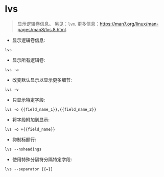 # lvs

> 显示逻辑卷信息。
> 另见：`lvm`.
> 更多信息：<https://man7.org/linux/man-pages/man8/lvs.8.html>.

- 显示逻辑卷信息:

`lvs`

- 显示所有逻辑卷:

`lvs -a`

- 改变默认显示以显示更多细节:

`lvs -v`

- 只显示特定字段:

`lvs -o {{field_name_1}},{{field_name_2}}`

- 将字段附加到显示:

`lvs -o +{{field_name}}`

- 抑制标题行:

`lvs --noheadings`

- 使用特殊分隔符分隔特定字段:

`lvs --separator {{=}}`
